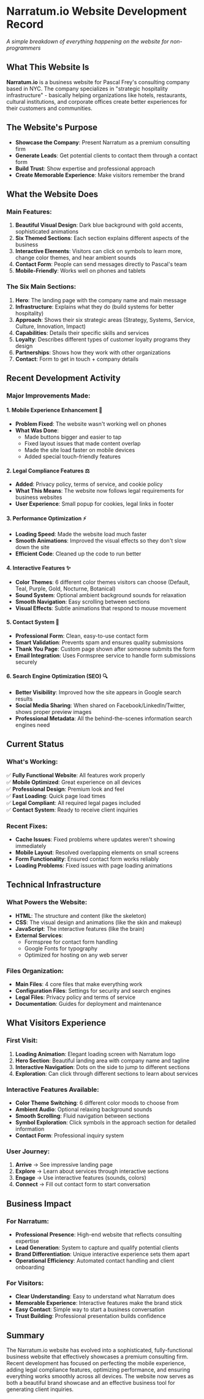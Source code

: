 # Narratum.io Website Development Record
*A simple breakdown of everything happening on the website for non-programmers*

## What This Website Is
**Narratum.io** is a business website for Pascal Frey's consulting company based in NYC. The company specializes in "strategic hospitality infrastructure" - basically helping organizations like hotels, restaurants, cultural institutions, and corporate offices create better experiences for their customers and communities.

## The Website's Purpose
- **Showcase the Company**: Present Narratum as a premium consulting firm
- **Generate Leads**: Get potential clients to contact them through a contact form
- **Build Trust**: Show expertise and professional approach
- **Create Memorable Experience**: Make visitors remember the brand

## What the Website Does

### Main Features:
1. **Beautiful Visual Design**: Dark blue background with gold accents, sophisticated animations
2. **Six Themed Sections**: Each section explains different aspects of the business
3. **Interactive Elements**: Visitors can click on symbols to learn more, change color themes, and hear ambient sounds
4. **Contact Form**: People can send messages directly to Pascal's team
5. **Mobile-Friendly**: Works well on phones and tablets

### The Six Main Sections:
1. **Hero**: The landing page with the company name and main message
2. **Infrastructure**: Explains what they do (build systems for better hospitality)
3. **Approach**: Shows their six strategic areas (Strategy, Systems, Service, Culture, Innovation, Impact)
4. **Capabilities**: Details their specific skills and services
5. **Loyalty**: Describes different types of customer loyalty programs they design
6. **Partnerships**: Shows how they work with other organizations
7. **Contact**: Form to get in touch + company details

## Recent Development Activity

### Major Improvements Made:

#### 1. **Mobile Experience Enhancement** 📱
- **Problem Fixed**: The website wasn't working well on phones
- **What Was Done**: 
  - Made buttons bigger and easier to tap
  - Fixed layout issues that made content overlap
  - Made the site load faster on mobile devices
  - Added special touch-friendly features

#### 2. **Legal Compliance Features** ⚖️
- **Added**: Privacy policy, terms of service, and cookie policy
- **What This Means**: The website now follows legal requirements for business websites
- **User Experience**: Small popup for cookies, legal links in footer

#### 3. **Performance Optimization** ⚡
- **Loading Speed**: Made the website load much faster
- **Smooth Animations**: Improved the visual effects so they don't slow down the site
- **Efficient Code**: Cleaned up the code to run better

#### 4. **Interactive Features** ✨
- **Color Themes**: 6 different color themes visitors can choose (Default, Teal, Purple, Gold, Nocturne, Botanical)
- **Sound System**: Optional ambient background sounds for relaxation
- **Smooth Navigation**: Easy scrolling between sections
- **Visual Effects**: Subtle animations that respond to mouse movement

#### 5. **Contact System** 📧
- **Professional Form**: Clean, easy-to-use contact form
- **Smart Validation**: Prevents spam and ensures quality submissions
- **Thank You Page**: Custom page shown after someone submits the form
- **Email Integration**: Uses Formspree service to handle form submissions securely

#### 6. **Search Engine Optimization (SEO)** 🔍
- **Better Visibility**: Improved how the site appears in Google search results
- **Social Media Sharing**: When shared on Facebook/LinkedIn/Twitter, shows proper preview images
- **Professional Metadata**: All the behind-the-scenes information search engines need

## Current Status

### What's Working:
✅ **Fully Functional Website**: All features work properly  
✅ **Mobile Optimized**: Great experience on all devices  
✅ **Professional Design**: Premium look and feel  
✅ **Fast Loading**: Quick page load times  
✅ **Legal Compliant**: All required legal pages included  
✅ **Contact System**: Ready to receive client inquiries  

### Recent Fixes:
- **Cache Issues**: Fixed problems where updates weren't showing immediately
- **Mobile Layout**: Resolved overlapping elements on small screens
- **Form Functionality**: Ensured contact form works reliably
- **Loading Problems**: Fixed issues with page loading animations

## Technical Infrastructure

### What Powers the Website:
- **HTML**: The structure and content (like the skeleton)
- **CSS**: The visual design and animations (like the skin and makeup)
- **JavaScript**: The interactive features (like the brain)
- **External Services**: 
  - Formspree for contact form handling
  - Google Fonts for typography
  - Optimized for hosting on any web server

### Files Organization:
- **Main Files**: 4 core files that make everything work
- **Configuration Files**: Settings for security and search engines
- **Legal Files**: Privacy policy and terms of service
- **Documentation**: Guides for deployment and maintenance

## What Visitors Experience

### First Visit:
1. **Loading Animation**: Elegant loading screen with Narratum logo
2. **Hero Section**: Beautiful landing area with company name and tagline
3. **Interactive Navigation**: Dots on the side to jump to different sections
4. **Exploration**: Can click through different sections to learn about services

### Interactive Features Available:
- **Color Theme Switching**: 6 different color moods to choose from
- **Ambient Audio**: Optional relaxing background sounds
- **Smooth Scrolling**: Fluid navigation between sections
- **Symbol Exploration**: Click symbols in the approach section for detailed information
- **Contact Form**: Professional inquiry system

### User Journey:
1. **Arrive** → See impressive landing page
2. **Explore** → Learn about services through interactive sections
3. **Engage** → Use interactive features (sounds, colors)
4. **Connect** → Fill out contact form to start conversation

## Business Impact

### For Narratum:
- **Professional Presence**: High-end website that reflects consulting expertise
- **Lead Generation**: System to capture and qualify potential clients
- **Brand Differentiation**: Unique interactive experience sets them apart
- **Operational Efficiency**: Automated contact handling and client onboarding

### For Visitors:
- **Clear Understanding**: Easy to understand what Narratum does
- **Memorable Experience**: Interactive features make the brand stick
- **Easy Contact**: Simple way to start a business conversation
- **Trust Building**: Professional presentation builds confidence

## Summary
The Narratum.io website has evolved into a sophisticated, fully-functional business website that effectively showcases a premium consulting firm. Recent development has focused on perfecting the mobile experience, adding legal compliance features, optimizing performance, and ensuring everything works smoothly across all devices. The website now serves as both a beautiful brand showcase and an effective business tool for generating client inquiries.
